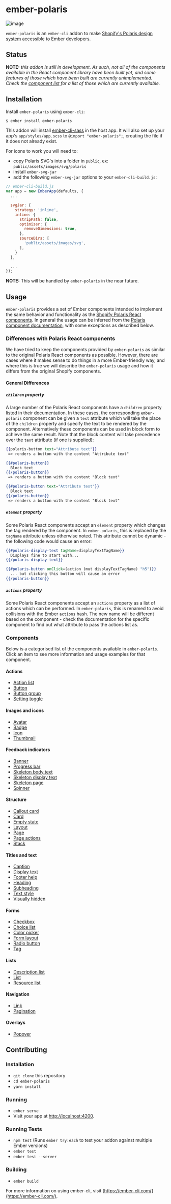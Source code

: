 # ember-polaris

![image](https://user-images.githubusercontent.com/5737342/26935493-c8c81c76-4c74-11e7-90dd-ff8b0fdc434e.png)

`ember-polaris` is an `ember-cli` addon to make [Shopify's Polaris design system](https://polaris.shopify.com/) accessible to Ember developers.

## Status

**NOTE:** _this addon is still in development. As such, not all of the components available in the React component library have been built yet, and some features of those which have been built are currently unimplemented. Check the [component list](#components) for a list of those which are currently available._

## Installation

Install `ember-polaris` using `ember-cli`:

```sh
$ ember install ember-polaris
```

This addon will install [ember-cli-sass](https://github.com/aexmachina/ember-cli-sass/) in the host app. It will also set up your app's `app/styles/app.scss` to `@import "ember-polaris";`, creating the file if it does not already exist.

For icons to work you will need to:
* copy Polaris SVG's into a folder in `public`, ex: `public/assets/images/svg/polaris`
* install `ember-svg-jar`
* add the following `ember-svg-jar` options to your `ember-cli-build.js`:

```javascript
// ember-cli-build.js
var app = new EmberApp(defaults, {
  ...

  svgJar: {
    strategy: 'inline',
    inline: {
      stripPath: false,
      optimizer: {
        removeDimensions: true,
      },
      sourceDirs: [
        'public/assets/images/svg',
      ],
    }
  },

  ...
});
```

**NOTE:** This will be handled by `ember-polaris` in the near future.

## Usage

`ember-polaris` provides a set of Ember components intended to implement the same behavior and functionality as the [Shopify Polaris React components](https://github.com/Shopify/polaris). In general the usage can be inferred from the [Polaris component documentation](https://polaris.shopify.com/components/get-started), with some exceptions as described below.

### Differences with Polaris React components

We have tried to keep the components provided by `ember-polaris` as similar to the original Polaris React components as possible. However, there are cases where it makes sense to do things in a more Ember-friendly way, and where this is true we will describe the `ember-polaris` usage and how it differs from the original Shopify components.

#### General Differences

##### `children` property
A large number of the Polaris React components have a `children` property listed in their documentation. In these cases, the corresponding `ember-polaris` component can be given a `text` attribute which will take the place of the `children` property and specify the text to be rendered by the component. Alternatively these components can be used in block form to achieve the same result. Note that the block content will take precedence over the `text` attribute (if one is supplied):

```hbs
{{polaris-button text="Attribute text"}}
 => renders a button with the content "Attribute text"

{{#polaris-button}}
  Block text
{{/polaris-button}}
 => renders a button with the content "Block text"

{{#polaris-button text="Attribute text"}}
  Block text
{{/polaris-button}}
 => renders a button with the content "Block text"
```

##### `element` property
Some Polaris React components accept an `element` property which changes the tag rendered by the component. In `ember-polaris`, this is replaced by the `tagName` attribute unless otherwise noted. This attribute cannot be dynamic - the following code would cause an error:

```hbs
{{#polaris-display-text tagName=displayTextTagName}}
  Displays fine to start with...
{{/polaris-display-text}}

{{#polaris-button onClick=(action (mut displayTextTagName) "h5")}}
  ... but clicking this button will cause an error
{{/polaris-button}}
```

##### `actions` property
Some Polaris React components accept an `actions` property as a list of actions which can be performed. In `ember-polaris`, this is renamed to avoid collisions with the Ember `actions` hash. The new name will be different based on the component - check the documentation for the specific component to find out what attribute to pass the actions list as.

### Components
Below is a categorised list of the components available in `ember-polaris`. Click an item to see more information and usage examples for that component.

#### Actions
- [Action list](docs/action-list.md#action-list)
- [Button](docs/button.md#button)
- [Button group](docs/button-group.md#button-group)
- [Setting toggle](docs/setting-toggle.md#setting-toggle)

#### Images and icons
- [Avatar](docs/avatar.md#avatar)
- [Badge](docs/badge.md#badge)
- [Icon](docs/icon.md#icon)
- [Thumbnail](docs/thumbnail.md#thumbnail)

#### Feedback indicators
- [Banner](docs/banner.md#banner)
- [Progress bar](docs/progress-bar.md#progress-bar)
- [Skeleton body text](docs/skeleton-body-text.md#skeleton-body-text)
- [Skeleton display text](docs/skeleton-display-text.md#skeleton-display-text)
- [Skeleton page](docs/skeleton-page.md#skeleton-page)
- [Spinner](docs/spinner.md#spinner)

#### Structure
- [Callout card](docs/callout-card.md#callout-card)
- [Card](docs/card.md#card)
- [Empty state](docs/empty-state.md#empty-state)
- [Layout](docs/layout.md#layout)
- [Page](docs/page.md#page)
- [Page actions](docs/page-actions.md#page-actions)
- [Stack](docs/stack.md#stack)

#### Titles and text
- [Caption](docs/caption.md#caption)
- [Display text](docs/display-text.md#display-text)
- [Footer help](docs/footer-help.md#footer-help)
- [Heading](docs/heading.md#heading)
- [Subheading](docs/subheading.md#subheading)
- [Text style](docs/text-style.md#text-style)
- [Visually hidden](docs/visually-hidden.md#visually-hidden)

#### Forms
- [Checkbox](docs/checkbox.md#checkbox)
- [Choice list](docs/choice-list.md#choice-list)
- [Color picker](docs/color-picker.md#color-picker)
- [Form layout](docs/form-layout.md#form-layout)
- [Radio button](docs/radio-button.md#radio-button)
- [Tag](docs/tag.md#tag)

#### Lists
- [Description list](docs/description-list.md#description-list)
- [List](docs/list.md#list)
- [Resource list](docs/resource-list.md#resource-list)

#### Navigation
- [Link](docs/link.md#link)
- [Pagination](docs/pagination.md#pagination)

#### Overlays
- [Popover](docs/popover.md#popover)

## Contributing
### Installation

* `git clone` this repository
* `cd ember-polaris`
* `yarn install`

### Running

* `ember serve`
* Visit your app at [http://localhost:4200](http://localhost:4200).

### Running Tests

* `npm test` (Runs `ember try:each` to test your addon against multiple Ember versions)
* `ember test`
* `ember test --server`

### Building

* `ember build`

For more information on using ember-cli, visit [https://ember-cli.com/](https://ember-cli.com/).
